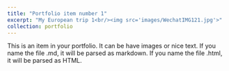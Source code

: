 ```yaml
---
title: "Portfolio item number 1"
excerpt: "My European trip 1<br/><img src='images/WechatIMG121.jpg'>"
collection: portfolio
---
```


This is an item in your portfolio. It can be have images or nice text. If you name the file .md, it will be parsed as markdown. If you name the file .html, it will be parsed as HTML. 
